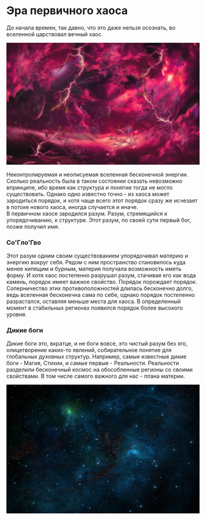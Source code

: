 # Эра первичного хаоса
До начала времен, так давно, что это даже нельзя осознать, во вселенной царствовал вечный хаос. 

![Хаос](./../Галерея/chaos.jpg)

Неконтролируемая и неописуемая вселенная бесконечной энергии. 
Сколько реальность была в таком состоянии сказать невозможно впринципе, ибо время как структура и понятие тогда не могло существовать.
Однако одно известно точно - из хаоса может зародиться порядок, и хотя чаще всего этот порядок сразу же исчезает в потоке нового хаоса, иногда случается и иначе.  
В первичном хаосе зародился разум. Разум, стремящийся к упорядочиванию, к структуре. Этот разум, по своей сути первый бог, позже получил имя.

### Со'Гло'Гво

Этот разум одним своим существованием упорядочивал материю и энергию вокруг себя. Рядом с ним пространство становилось куда менее кипящим и бурным,
материя получала возможность иметь форму. И хотя хаос постепенно разрушал разум, стачивая его как вода камень, порядок имеет важное свойство.
Порядок порождает порядок. Соперничество этих противоположностей длилась бесконечно долго, ведь вселенная бесконечна сама по себе, 
однако порядок постепенно разрастался, оставляя меньше места для хаоса. В определенный момент в стабильных регионах появился порядок более высокого уровня.

### Дикие боги

Дикие боги это, вкратце, и не боги вовсе, это чистый разум без эго, олицетворение каких-то явлений, собирательное понятие для глобальных духовных структур.
Например, самые известные дикие боги - Магия, Стихии, и самые первые - Реальности. Реальности разделили бесконечный космос на обособленные регионы со своими свойствами. В том числе самого важного для нас - плана материи. 

![Космос](./../Галерея/space.jpg)
